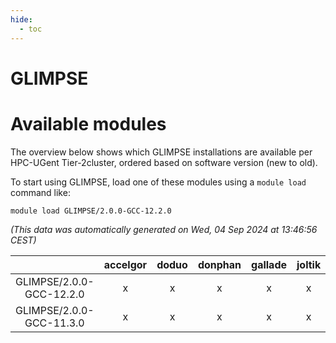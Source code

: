 ```yaml
---
hide:
  - toc
---
```


GLIMPSE
=======

# Available modules


The overview below shows which GLIMPSE installations are available per HPC-UGent Tier-2cluster, ordered based on software version (new to old).

To start using GLIMPSE, load one of these modules using a `module load` command like:

```shell
module load GLIMPSE/2.0.0-GCC-12.2.0
```

*(This data was automatically generated on Wed, 04 Sep 2024 at 13:46:56 CEST)*  

| |accelgor|doduo|donphan|gallade|joltik|shinx|skitty|
| :---: | :---: | :---: | :---: | :---: | :---: | :---: | :---: |
|GLIMPSE/2.0.0-GCC-12.2.0|x|x|x|x|x|-|x|
|GLIMPSE/2.0.0-GCC-11.3.0|x|x|x|x|x|-|x|
